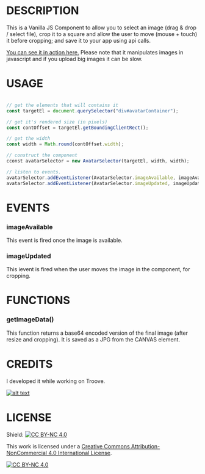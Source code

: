 # DESCRIPTION
This is a Vanilla JS Component to allow you to select an image (drag & drop / select file), crop it to a square and allow the user to move (mouse + touch) it before cropping; and save it to your app using api calls.

[You can see it in action here.](https://plnkr.co/plunk/dsFhprkuTFIz1X1k) Please note that it manipulates images in javascript and if you upload big images it can be slow.

# USAGE
```javascript

// get the elements that will contains it
const targetEl = document.querySelector("div#avatarContainer");

// get it's rendered size (in pixels)
const contOffset = targetEl.getBoundingClientRect();

// get the width
const width = Math.round(contOffset.width);

// construct the component
cconst avatarSelector = new AvatarSelector(targetEl, width, width);

// listen to events. 
avatarSelector.addEventListener(AvatarSelector.imageAvailable, imageAvailable);
avatarSelector.addEventListener(AvatarSelector.imageUpdated, imageUpdated);

```

# EVENTS
### imageAvailable
This event is fired once the image is available.

### imageUpdated
This ievent is fired when the user moves the image in the component, for cropping.

# FUNCTIONS
### getImageData()
This function returns a base64 encoded version of the final image (after resize and cropping). It is saved as a JPG from the CANVAS element.

# CREDITS
I developed it while working on Troove.

[![alt text](https://troove.app/favicon-192x192.png "Troove Logo")](https://troove.app/music-events/montreal-qc)

# LICENSE
Shield: [![CC BY-NC 4.0][cc-by-nc-shield]][cc-by-nc]

This work is licensed under a
[Creative Commons Attribution-NonCommercial 4.0 International License][cc-by-nc].

[![CC BY-NC 4.0][cc-by-nc-image]][cc-by-nc]

[cc-by-nc]: https://creativecommons.org/licenses/by-nc/4.0/
[cc-by-nc-image]: https://licensebuttons.net/l/by-nc/4.0/88x31.png
[cc-by-nc-shield]: https://img.shields.io/badge/License-CC%20BY--NC%204.0-lightgrey.svg
